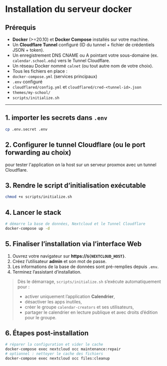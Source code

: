 # Installation du serveur docker

## Prérequis

* **Docker** (>=20.10) et **Docker Compose** installés sur votre machine.
* Un **Cloudflare Tunnel** configuré (ID du tunnel + fichier de crédentiels JSON + token).
* Un enregistrement DNS CNAME ou A pointant votre sous-domaine (ex. `calendar.school.edu`) vers le Tunnel Cloudflare.
* Un réseau Docker nommé `calnet` (ou tout autre nom de votre choix).
* Tous les fichiers en place :
* `docker-compose.yml` (services principaux)
* `.env` configuré
* `cloudflared/config.yml` et `cloudflared/cred-<tunnel-id>.json`
* `themes/my-school/`
* `scripts/initialize.sh`

---


## 1. importer les secrets dans `.env`

```bash
cp .env.secret .env
```

## 2. Configurer le tunnel Cloudflare (ou le port forwarding au choix)

pour tester l'application on la host sur un serveur proxmox avec un tunnel Cloudflare. 

## 3. Rendre le script d’initialisation exécutable

```bash
chmod +x scripts/initialize.sh
```

## 4. Lancer le stack

```bash
# démarre la base de données, Nextcloud et le Tunnel Cloudflare
docker-compose up -d
```

## 5. Finaliser l’installation via l’interface Web

1. Ouvrez votre navigateur sur **https\://`${NEXTCLOUD_HOST}`**.
2. Créez l’utilisateur **admin** et son mot de passe.
3. Les informations de la base de données sont pré-remplies depuis `.env`.
4. Terminez l’assistant d’installation.

> Dès le démarrage, `scripts/initialize.sh` s’exécute automatiquement pour :
>
> * activer uniquement l’application **Calendrier**,
> * désactiver les apps inutiles,
> * créer le groupe `calendar-creators` et ses utilisateurs,
> * partager le calendrier en lecture publique et avec droits d’édition pour le groupe.

## 6. Étapes post-installation

```bash
# réparer la configuration et vider le cache
docker-compose exec nextcloud occ maintenance:repair
# optionnel : nettoyer le cache des fichiers
docker-compose exec nextcloud occ files:cleanup
```


